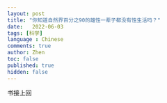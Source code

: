 ```yaml
---
layout: post
title: "你知道自然界百分之90的雄性一辈子都没有性生活吗？"
date:   2022-06-03
tags: [科学]
language : Chinese
comments: true
author: Zhen
toc: false
published: true
hidden: false
---
```

书接上回
<!--stackedit_data:
eyJoaXN0b3J5IjpbLTk3NDI1OTUyNl19
-->